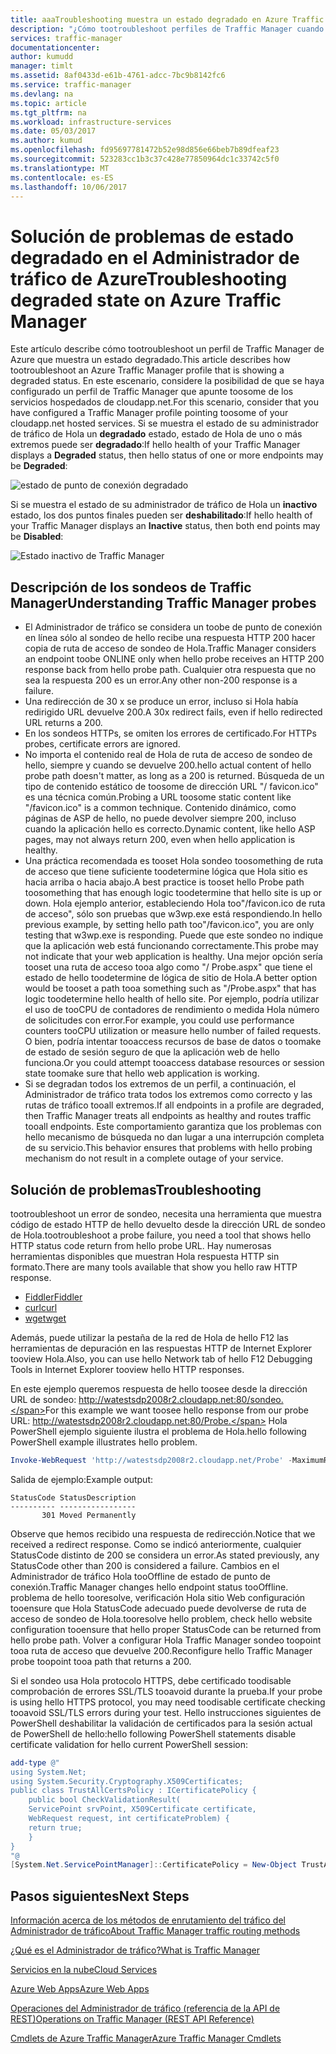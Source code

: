 ```yaml
---
title: aaaTroubleshooting muestra un estado degradado en Azure Traffic Manager
description: "¿Cómo tootroubleshoot perfiles de Traffic Manager cuando muestra como muestra un estado degradan."
services: traffic-manager
documentationcenter: 
author: kumudd
manager: timlt
ms.assetid: 8af0433d-e61b-4761-adcc-7bc9b8142fc6
ms.service: traffic-manager
ms.devlang: na
ms.topic: article
ms.tgt_pltfrm: na
ms.workload: infrastructure-services
ms.date: 05/03/2017
ms.author: kumud
ms.openlocfilehash: fd95697781472b52e98d856e66beb7b89dfeaf23
ms.sourcegitcommit: 523283cc1b3c37c428e77850964dc1c33742c5f0
ms.translationtype: MT
ms.contentlocale: es-ES
ms.lasthandoff: 10/06/2017
---
```

# <a name="troubleshooting-degraded-state-on-azure-traffic-manager"></a><span data-ttu-id="873c7-103">Solución de problemas de estado degradado en el Administrador de tráfico de Azure</span><span class="sxs-lookup"><span data-stu-id="873c7-103">Troubleshooting degraded state on Azure Traffic Manager</span></span>

<span data-ttu-id="873c7-104">Este artículo describe cómo tootroubleshoot un perfil de Traffic Manager de Azure que muestra un estado degradado.</span><span class="sxs-lookup"><span data-stu-id="873c7-104">This article describes how tootroubleshoot an Azure Traffic Manager profile that is showing a degraded status.</span></span> <span data-ttu-id="873c7-105">En este escenario, considere la posibilidad de que se haya configurado un perfil de Traffic Manager que apunte toosome de los servicios hospedados de cloudapp.net.</span><span class="sxs-lookup"><span data-stu-id="873c7-105">For this scenario, consider that you have configured a Traffic Manager profile pointing toosome of your cloudapp.net hosted services.</span></span> <span data-ttu-id="873c7-106">Si se muestra el estado de su administrador de tráfico de Hola un **degradado** estado, estado de Hola de uno o más extremos puede ser **degradado**:</span><span class="sxs-lookup"><span data-stu-id="873c7-106">If hello health of your Traffic Manager displays a **Degraded** status, then hello status of one or more endpoints may be **Degraded**:</span></span>

![estado de punto de conexión degradado](./media/traffic-manager-troubleshooting-degraded/traffic-manager-degradedifonedegraded.png)

<span data-ttu-id="873c7-108">Si se muestra el estado de su administrador de tráfico de Hola un **inactivo** estado, los dos puntos finales pueden ser **deshabilitado**:</span><span class="sxs-lookup"><span data-stu-id="873c7-108">If hello health of your Traffic Manager displays an **Inactive** status, then both end points may be **Disabled**:</span></span>

![Estado inactivo de Traffic Manager](./media/traffic-manager-troubleshooting-degraded/traffic-manager-inactive.png)

## <a name="understanding-traffic-manager-probes"></a><span data-ttu-id="873c7-110">Descripción de los sondeos de Traffic Manager</span><span class="sxs-lookup"><span data-stu-id="873c7-110">Understanding Traffic Manager probes</span></span>

* <span data-ttu-id="873c7-111">El Administrador de tráfico se considera un toobe de punto de conexión en línea sólo al sondeo de hello recibe una respuesta HTTP 200 hacer copia de ruta de acceso de sondeo de Hola.</span><span class="sxs-lookup"><span data-stu-id="873c7-111">Traffic Manager considers an endpoint toobe ONLINE only when hello probe receives an HTTP 200 response back from hello probe path.</span></span> <span data-ttu-id="873c7-112">Cualquier otra respuesta que no sea la respuesta 200 es un error.</span><span class="sxs-lookup"><span data-stu-id="873c7-112">Any other non-200 response is a failure.</span></span>
* <span data-ttu-id="873c7-113">Una redirección de 30 x se produce un error, incluso si Hola había redirigido URL devuelve 200.</span><span class="sxs-lookup"><span data-stu-id="873c7-113">A 30x redirect fails, even if hello redirected URL returns a 200.</span></span>
* <span data-ttu-id="873c7-114">En los sondeos HTTPs, se omiten los errores de certificado.</span><span class="sxs-lookup"><span data-stu-id="873c7-114">For HTTPs probes, certificate errors are ignored.</span></span>
* <span data-ttu-id="873c7-115">No importa el contenido real de Hola de ruta de acceso de sondeo de hello, siempre y cuando se devuelve 200.</span><span class="sxs-lookup"><span data-stu-id="873c7-115">hello actual content of hello probe path doesn't matter, as long as a 200 is returned.</span></span> <span data-ttu-id="873c7-116">Búsqueda de un tipo de contenido estático de toosome de dirección URL "/ favicon.ico" es una técnica común.</span><span class="sxs-lookup"><span data-stu-id="873c7-116">Probing a URL toosome static content like "/favicon.ico" is a common technique.</span></span> <span data-ttu-id="873c7-117">Contenido dinámico, como páginas de ASP de hello, no puede devolver siempre 200, incluso cuando la aplicación hello es correcto.</span><span class="sxs-lookup"><span data-stu-id="873c7-117">Dynamic content, like hello ASP pages, may not always return 200, even when hello application is healthy.</span></span>
* <span data-ttu-id="873c7-118">Una práctica recomendada es tooset Hola sondeo toosomething de ruta de acceso que tiene suficiente toodetermine lógica que Hola sitio es hacia arriba o hacia abajo.</span><span class="sxs-lookup"><span data-stu-id="873c7-118">A best practice is tooset hello Probe path toosomething that has enough logic toodetermine that hello site is up or down.</span></span> <span data-ttu-id="873c7-119">Hola ejemplo anterior, estableciendo Hola too"/favicon.ico de ruta de acceso", sólo son pruebas que w3wp.exe está respondiendo.</span><span class="sxs-lookup"><span data-stu-id="873c7-119">In hello previous example, by setting hello path too"/favicon.ico", you are only testing that w3wp.exe is responding.</span></span> <span data-ttu-id="873c7-120">Puede que este sondeo no indique que la aplicación web está funcionando correctamente.</span><span class="sxs-lookup"><span data-stu-id="873c7-120">This probe may not indicate that your web application is healthy.</span></span> <span data-ttu-id="873c7-121">Una mejor opción sería tooset una ruta de acceso tooa algo como "/ Probe.aspx" que tiene el estado de hello toodetermine de lógica de sitio de Hola.</span><span class="sxs-lookup"><span data-stu-id="873c7-121">A better option would be tooset a path tooa something such as "/Probe.aspx" that has logic toodetermine hello health of hello site.</span></span> <span data-ttu-id="873c7-122">Por ejemplo, podría utilizar el uso de tooCPU de contadores de rendimiento o medida Hola número de solicitudes con error.</span><span class="sxs-lookup"><span data-stu-id="873c7-122">For example, you could use performance counters tooCPU utilization or measure hello number of failed requests.</span></span> <span data-ttu-id="873c7-123">O bien, podría intentar tooaccess recursos de base de datos o toomake de estado de sesión seguro de que la aplicación web de hello funciona.</span><span class="sxs-lookup"><span data-stu-id="873c7-123">Or you could attempt tooaccess database resources or session state toomake sure that hello web application is working.</span></span>
* <span data-ttu-id="873c7-124">Si se degradan todos los extremos de un perfil, a continuación, el Administrador de tráfico trata todos los extremos como correcto y las rutas de tráfico tooall extremos.</span><span class="sxs-lookup"><span data-stu-id="873c7-124">If all endpoints in a profile are degraded, then Traffic Manager treats all endpoints as healthy and routes traffic tooall endpoints.</span></span> <span data-ttu-id="873c7-125">Este comportamiento garantiza que los problemas con hello mecanismo de búsqueda no dan lugar a una interrupción completa de su servicio.</span><span class="sxs-lookup"><span data-stu-id="873c7-125">This behavior ensures that problems with hello probing mechanism do not result in a complete outage of your service.</span></span>

## <a name="troubleshooting"></a><span data-ttu-id="873c7-126">Solución de problemas</span><span class="sxs-lookup"><span data-stu-id="873c7-126">Troubleshooting</span></span>

<span data-ttu-id="873c7-127">tootroubleshoot un error de sondeo, necesita una herramienta que muestra código de estado HTTP de hello devuelto desde la dirección URL de sondeo de Hola.</span><span class="sxs-lookup"><span data-stu-id="873c7-127">tootroubleshoot a probe failure, you need a tool that shows hello HTTP status code return from hello probe URL.</span></span> <span data-ttu-id="873c7-128">Hay numerosas herramientas disponibles que muestran Hola respuesta HTTP sin formato.</span><span class="sxs-lookup"><span data-stu-id="873c7-128">There are many tools available that show you hello raw HTTP response.</span></span>

* [<span data-ttu-id="873c7-129">Fiddler</span><span class="sxs-lookup"><span data-stu-id="873c7-129">Fiddler</span></span>](http://www.telerik.com/fiddler)
* [<span data-ttu-id="873c7-130">curl</span><span class="sxs-lookup"><span data-stu-id="873c7-130">curl</span></span>](https://curl.haxx.se/)
* [<span data-ttu-id="873c7-131">wget</span><span class="sxs-lookup"><span data-stu-id="873c7-131">wget</span></span>](http://gnuwin32.sourceforge.net/packages/wget.htm)

<span data-ttu-id="873c7-132">Además, puede utilizar la pestaña de la red de Hola de hello F12 las herramientas de depuración en las respuestas HTTP de Internet Explorer tooview Hola.</span><span class="sxs-lookup"><span data-stu-id="873c7-132">Also, you can use hello Network tab of hello F12 Debugging Tools in Internet Explorer tooview hello HTTP responses.</span></span>

<span data-ttu-id="873c7-133">En este ejemplo queremos respuesta de hello toosee desde la dirección URL de sondeo: http://watestsdp2008r2.cloudapp.net:80/sondeo.</span><span class="sxs-lookup"><span data-stu-id="873c7-133">For this example we want toosee hello response from our probe URL: http://watestsdp2008r2.cloudapp.net:80/Probe.</span></span> <span data-ttu-id="873c7-134">Hola PowerShell ejemplo siguiente ilustra el problema de Hola.</span><span class="sxs-lookup"><span data-stu-id="873c7-134">hello following PowerShell example illustrates hello problem.</span></span>

```powershell
Invoke-WebRequest 'http://watestsdp2008r2.cloudapp.net/Probe' -MaximumRedirection 0 -ErrorAction SilentlyContinue | Select-Object StatusCode,StatusDescription
```

<span data-ttu-id="873c7-135">Salida de ejemplo:</span><span class="sxs-lookup"><span data-stu-id="873c7-135">Example output:</span></span>

    StatusCode StatusDescription
    ---------- -----------------
           301 Moved Permanently

<span data-ttu-id="873c7-136">Observe que hemos recibido una respuesta de redirección.</span><span class="sxs-lookup"><span data-stu-id="873c7-136">Notice that we received a redirect response.</span></span> <span data-ttu-id="873c7-137">Como se indicó anteriormente, cualquier StatusCode distinto de 200 se considera un error.</span><span class="sxs-lookup"><span data-stu-id="873c7-137">As stated previously, any StatusCode other than 200 is considered a failure.</span></span> <span data-ttu-id="873c7-138">Cambios en el Administrador de tráfico Hola tooOffline de estado de punto de conexión.</span><span class="sxs-lookup"><span data-stu-id="873c7-138">Traffic Manager changes hello endpoint status tooOffline.</span></span> <span data-ttu-id="873c7-139">problema de hello tooresolve, verificación Hola sitio Web configuración tooensure que Hola StatusCode adecuado puede devolverse de ruta de acceso de sondeo de Hola.</span><span class="sxs-lookup"><span data-stu-id="873c7-139">tooresolve hello problem, check hello website configuration tooensure that hello proper StatusCode can be returned from hello probe path.</span></span> <span data-ttu-id="873c7-140">Volver a configurar Hola Traffic Manager sondeo toopoint tooa ruta de acceso que devuelve 200.</span><span class="sxs-lookup"><span data-stu-id="873c7-140">Reconfigure hello Traffic Manager probe toopoint tooa path that returns a 200.</span></span>

<span data-ttu-id="873c7-141">Si el sondeo usa Hola protocolo HTTPS, debe certificado toodisable comprobación de errores SSL/TLS tooavoid durante la prueba.</span><span class="sxs-lookup"><span data-stu-id="873c7-141">If your probe is using hello HTTPS protocol, you may need toodisable certificate checking tooavoid SSL/TLS errors during your test.</span></span> <span data-ttu-id="873c7-142">Hello instrucciones siguientes de PowerShell deshabilitar la validación de certificados para la sesión actual de PowerShell de hello:</span><span class="sxs-lookup"><span data-stu-id="873c7-142">hello following PowerShell statements disable certificate validation for hello current PowerShell session:</span></span>

```powershell
add-type @"
using System.Net;
using System.Security.Cryptography.X509Certificates;
public class TrustAllCertsPolicy : ICertificatePolicy {
    public bool CheckValidationResult(
    ServicePoint srvPoint, X509Certificate certificate,
    WebRequest request, int certificateProblem) {
    return true;
    }
}
"@
[System.Net.ServicePointManager]::CertificatePolicy = New-Object TrustAllCertsPolicy
```

## <a name="next-steps"></a><span data-ttu-id="873c7-143">Pasos siguientes</span><span class="sxs-lookup"><span data-stu-id="873c7-143">Next Steps</span></span>

[<span data-ttu-id="873c7-144">Información acerca de los métodos de enrutamiento del tráfico del Administrador de tráfico</span><span class="sxs-lookup"><span data-stu-id="873c7-144">About Traffic Manager traffic routing methods</span></span>](traffic-manager-routing-methods.md)

[<span data-ttu-id="873c7-145">¿Qué es el Administrador de tráfico?</span><span class="sxs-lookup"><span data-stu-id="873c7-145">What is Traffic Manager</span></span>](traffic-manager-overview.md)

[<span data-ttu-id="873c7-146">Servicios en la nube</span><span class="sxs-lookup"><span data-stu-id="873c7-146">Cloud Services</span></span>](http://go.microsoft.com/fwlink/?LinkId=314074)

[<span data-ttu-id="873c7-147">Azure Web Apps</span><span class="sxs-lookup"><span data-stu-id="873c7-147">Azure Web Apps</span></span>](https://azure.microsoft.com/documentation/services/app-service/web/)

[<span data-ttu-id="873c7-148">Operaciones del Administrador de tráfico (referencia de la API de REST)</span><span class="sxs-lookup"><span data-stu-id="873c7-148">Operations on Traffic Manager (REST API Reference)</span></span>](http://go.microsoft.com/fwlink/?LinkId=313584)

<span data-ttu-id="873c7-149">[Cmdlets de Azure Traffic Manager][1]</span><span class="sxs-lookup"><span data-stu-id="873c7-149">[Azure Traffic Manager Cmdlets][1]</span></span>

[1]: https://msdn.microsoft.com/library/mt125941(v=azure.200).aspx

